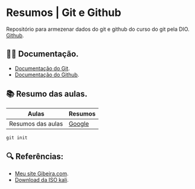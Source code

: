 
# Resumos | Git e Github

Repositório para armezenar dados do git e github do curso do git pela DIO.
[Github](www.github.com).

## 🧙‍♂️ Documentação.
- [Documentação do Git](https://git-scm.com/docs/git/pt_BR).
- [Documentação do Github](https://docs.github.com/pt).

## 📚 Resumo das aulas.

| Aulas | Resumos |
|-------|---------|
|Resumos das aulas | [Google](www.google.com) |

```
git init
```
## 🔍 Referências:

- [Meu site Gibeira.com](https://gibeira.com/).
- [Download da ISO kali](https://www.kali.org/get-kali/#kali-installer-images).



